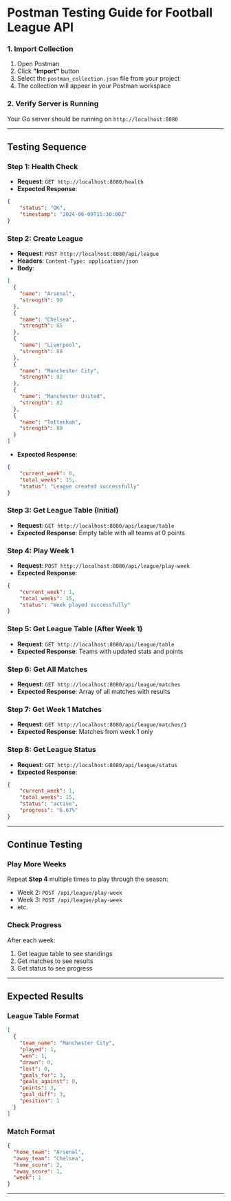 # Postman Testing Guide for Football League API

### 1. **Import Collection**
1. Open Postman
2. Click **"Import"** button
3. Select the `postman_collection.json` file from your project
4. The collection will appear in your Postman workspace

### 2. **Verify Server is Running**
Your Go server should be running on `http://localhost:8080`

---

##  Testing Sequence

### **Step 1: Health Check**
- **Request**: `GET http://localhost:8080/health`
- **Expected Response**:
```json
{
    "status": "OK",
    "timestamp": "2024-06-09T15:30:00Z"
}
```

### **Step 2: Create League**
- **Request**: `POST http://localhost:8080/api/league`
- **Headers**: `Content-Type: application/json`
- **Body**:
```json
[
  {
    "name": "Arsenal",
    "strength": 90
  },
  {
    "name": "Chelsea", 
    "strength": 85
  },
  {
    "name": "Liverpool",
    "strength": 88
  },
  {
    "name": "Manchester City",
    "strength": 92
  },
  {
    "name": "Manchester United",
    "strength": 82
  },
  {
    "name": "Tottenham",
    "strength": 80
  }
]
```
- **Expected Response**:
```json
{
    "current_week": 0,
    "total_weeks": 15,
    "status": "League created successfully"
}
```

### **Step 3: Get League Table (Initial)**
- **Request**: `GET http://localhost:8080/api/league/table`
- **Expected Response**: Empty table with all teams at 0 points

### **Step 4: Play Week 1**
- **Request**: `POST http://localhost:8080/api/league/play-week`
- **Expected Response**:
```json
{
    "current_week": 1,
    "total_weeks": 15,
    "status": "Week played successfully"
}
```

### **Step 5: Get League Table (After Week 1)**
- **Request**: `GET http://localhost:8080/api/league/table`
- **Expected Response**: Teams with updated stats and points

### **Step 6: Get All Matches**
- **Request**: `GET http://localhost:8080/api/league/matches`
- **Expected Response**: Array of all matches with results

### **Step 7: Get Week 1 Matches**
- **Request**: `GET http://localhost:8080/api/league/matches/1`
- **Expected Response**: Matches from week 1 only

### **Step 8: Get League Status**
- **Request**: `GET http://localhost:8080/api/league/status`
- **Expected Response**:
```json
{
    "current_week": 1,
    "total_weeks": 15,
    "status": "active",
    "progress": "6.67%"
}
```

---

##  Continue Testing

### **Play More Weeks**
Repeat **Step 4** multiple times to play through the season:
- Week 2: `POST /api/league/play-week`
- Week 3: `POST /api/league/play-week`
- etc.

### **Check Progress**
After each week:
1. Get league table to see standings
2. Get matches to see results
3. Get status to see progress

---

##  Expected Results

### **League Table Format**
```json
[
  {
    "team_name": "Manchester City",
    "played": 1,
    "won": 1,
    "drawn": 0,
    "lost": 0,
    "goals_for": 3,
    "goals_against": 0,
    "points": 3,
    "goal_diff": 3,
    "position": 1
  }
]
```

### **Match Format**
```json
{
  "home_team": "Arsenal",
  "away_team": "Chelsea", 
  "home_score": 2,
  "away_score": 1,
  "week": 1
}
```

---
